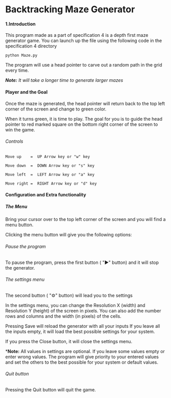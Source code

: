 <h1>Backtracking Maze Generator</h1>

<h4>1.Introduction</h4>
This program made as a part of specification 4 is a depth first maze generator game.
You can launch up the file using the following code in the specification 4 directory

    python Maze.py
    
The program will use a head pointer to carve out a random path in the grid every time.

***Note:** It will take a longer time to generate larger mazes*

<h4>Player and the Goal</h4>
Once the maze is generated, the head pointer will return back to the top left corner of the screen
and change to green color.

When it turns green, it is time to play.
The goal for you is to guide the head pointer to red marked square on the bottom right corner of the 
screen to win the game.

<h6> Controls </h6>

`Move up    =  UP Arrow key or "w" key`

`Move down  =  DOWN Arrow key or "s" key`

`Move left  =  LEFT Arrow key or "a" key`

`Move right =  RIGHT Arrow key or "d" key`

<h4> Configuration and Extra functionality</h4>

<h5> The Menu </h5>
Bring your cursor over to the top left corner of the screen and you will find a menu button. 

Clicking the menu button will give you the following options:

<h6> Pause the program </h6>

To pause the program, press the first button ( "▶" button) and it will stop the generator.

<h6> The settings menu </h6>
The second button ( "⚙" button) will lead you to the settings

In the settings menu, you can change the Resolution X (width) and Resolution Y (height) of the screen in pixels.
You can also add the number rows and columns and the width (in pixels) of the cells.

Pressing Save will reload the generator with all your inputs
If you leave all the inputs empty, it will load the best possible settings for your system.

If you press the Close button, it will close the settings menu.

***Note:** All values in settings are optional. If you leave some values empty or enter wrong values. The program will
give priority to your entered values and set the others to the best possible for your system or default values.

<h6> Quit button </h6>
Pressing the Quit button will quit the game.

